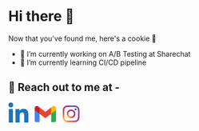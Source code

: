 # Hi there 👋

Now that you've found me, here's a cookie 🍪

- 🔭 I’m currently working on A/B Testing at Sharechat
- 🌱 I’m currently learning CI/CD pipeline
<!-- - 👯 I’m looking to collaborate on  -->
<!-- - 🤔 I’m looking for help with ... -->
<!-- - 💬 Ask me about DSA, Backend web development -->


## 💬 Reach out to me at -
[<img src="https://github.com/Kushagrasri/Kushagrasri/blob/main/linkedin.png" width=40>](https://www.linkedin.com/in/kushagrasri)    [<img src="https://github.com/Kushagrasri/Kushagrasri/blob/main/gmail.png" width=60>](mailto:kushwork1@gmail.com)  [<img src="https://github.com/Kushagrasri/Kushagrasri/blob/main/instagram.png" width=35>](https://www.instagram.com/kushagrasri/)
